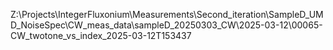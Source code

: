 Z:\Projects\IntegerFluxonium\Measurements\Second_iteration\SampleD_UMD_NoiseSpec\CW_meas_data\sampleD_20250303_CW\2025-03-12\00065-CW_twotone_vs_index_2025-03-12T153437